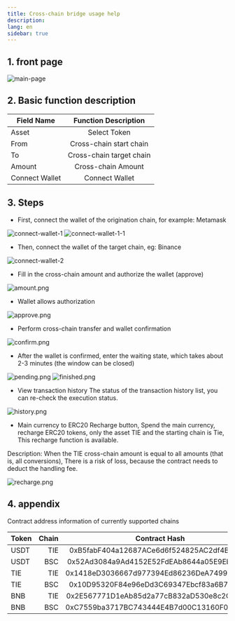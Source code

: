 ```yaml
---
title: Cross-chain bridge usage help
description: 
lang: en
sidebar: true
---
```



## 1. front page
![main-page](./1.png)

## 2. Basic function description
| Field Name | Function Description |
|-----------------|:------------:|
| Asset | Select Token |
| From | Cross-chain start chain |
| To | Cross-chain target chain |
| Amount | Cross-chain Amount |
| Connect Wallet | Connect Wallet |


## 3. Steps

- First, connect the wallet of the origination chain, for example: Metamask

![connect-wallet-1](./2.png)
![connect-wallet-1-1](./2-1.png)

- Then, connect the wallet of the target chain, eg: Binance

![connect-wallet-2](./3.png)

- Fill in the cross-chain amount and authorize the wallet (approve)

![amount.png](./4.png)

- Wallet allows authorization

![approve.png](./5.png)

- Perform cross-chain transfer and wallet confirmation

![confirm.png](./6.png)

- After the wallet is confirmed, enter the waiting state, which takes about 2-3 minutes (the window can be closed)

![pending.png](./7.png)
![finished.png](./8.png)

- View transaction history
The status of the transaction history list, you can re-check the execution status.


![history.png](./9.png)

- Main currency to ERC20 Recharge button,
Spend the main currency, recharge ERC20 tokens, only the asset TIE and the starting chain is Tie,
This recharge function is available.

Description: When the TIE cross-chain amount is equal to all amounts (that is, all conversions),
There is a risk of loss, because the contract needs to deduct the handling fee.

![recharge.png](./10.png)

## 4. appendix

Contract address information of currently supported chains

| Token | Chain |                Contract Hash                 |
|-------|------:|:--------------------------------------------:|
| USDT  |   TIE |  0xB5fabF404a12687ACe6d6f524825AC2df4B49e9E  |
| USDT  |   BSC |  0x52Ad3084a9Ad4152E52FdEAb8644a05E9Eb1E006  |
| TIE   |   TIE |  0x1418eD3036667d977394Ed86236DeA7499DB36e6  |
| TIE   |   BSC |  0x10D95320F84e96eDd3C69347Ebcf83a6B7fae0cb  |
| BNB   |   TIE |  0x2E567771D1eAb85d2a77cB832aD530e8c2C38A71  |
| BNB   |   BSC |  0xC7559ba3717BC743444E4B7d00C13160F07651a8  |
